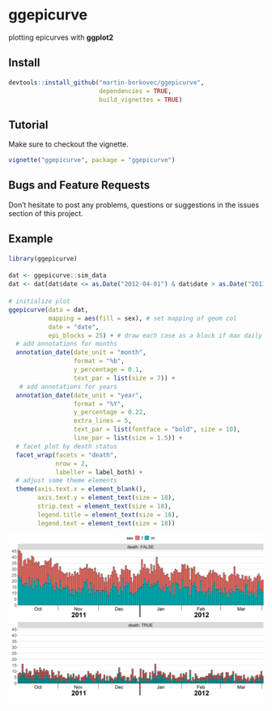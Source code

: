 ggepicurve
================

plotting epicurves with **ggplot2**

## Install

``` r
devtools::install_github("martin-borkovec/ggepicurve", 
                         dependencies = TRUE,
                         build_vignettes = TRUE)
```

## Tutorial

Make sure to checkout the vignette.

``` r
vignette("ggepicurve", package = "ggepicurve")
```

## Bugs and Feature Requests

Don’t hesitate to post any problems, questions or suggestions in the
issues section of this project.

## Example

``` r
library(ggepicurve)

dat <- ggepicurve::sim_data
dat <- dat[dat$date <= as.Date("2012-04-01") & dat$date > as.Date("2011-10-01"),]

# initialize plot
ggepicurve(data = dat,
           mapping = aes(fill = sex), # set mapping of geom col
           date = "date", 
           epi_blocks = 25) + # draw each case as a block if max daily cases of panel are under 25
  # add annotations for months
  annotation_date(date_unit = "month", 
                  format = "%b",
                  y_percentage = 0.1,
                  text_par = list(size = 7)) +
   # add annotations for years
  annotation_date(date_unit = "year",
                  format = "%Y",
                  y_percentage = 0.22,
                  extra_lines = 5,
                  text_par = list(fontface = "bold", size = 10),
                  line_par = list(size = 1.5)) +
  # facet plot by death status
  facet_wrap(facets = "death",
             nrow = 2,
             labeller = label_both) + 
  # adjust some theme elements
  theme(axis.text.x = element_blank(), 
        axis.text.y = element_text(size = 18),
        strip.text = element_text(size = 18),
        legend.title = element_text(size = 18),
        legend.text = element_text(size = 18))
```

![](man/figures/README-unnamed-chunk-3-1.png)<!-- -->

